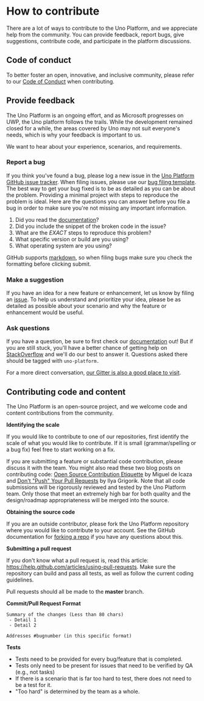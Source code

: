 # How to contribute

There are a lot of ways to contribute to the Uno Platform, and we appreciate help from the community. You can provide feedback, report bugs, give suggestions, contribute code, and participate in the platform discussions.

## Code of conduct

To better foster an open, innovative, and inclusive community, please refer to our [Code of Conduct](CODE_OF_CONDUCT.md) when contributing.

## Provide feedback

The Uno Platform is an ongoing effort, and as Microsoft progresses on UWP, the Uno platform follows the trails. While the development remained closed for a while, the areas covered by Uno may not suit everyone's needs, which is why your feedback is important to us.

We want to hear about your experience, scenarios, and requirements.

### Report a bug

If you think you've found a bug, please log a new issue in the [Uno Platform GitHub issue tracker](https://github.com/nventive/Uno/issues). When filing issues, please use our [bug filing template](.github/ISSUE_TEMPLATE.md).
The best way to get your bug fixed is to be as detailed as you can be about the problem.
Providing a minimal project with steps to reproduce the problem is ideal.
Here are the questions you can answer before you file a bug in order to make sure you're not missing any important information.

1. Did you read the [documentation](https://github.com/nventive/Uno/tree/master/doc/index.md)?
2. Did you include the snippet of the broken code in the issue?
3. What are the *EXACT* steps to reproduce this problem?
4. What specific version or build are you using?
5. What operating system are you using?

GitHub supports [markdown](https://help.github.com/articles/github-flavored-markdown/), so when filing bugs make sure you check the formatting before clicking submit.

### Make a suggestion

If you have an idea for a new feature or enhancement, let us know by filing an [issue](https://github.com/nventive/Uno/issues). To help us understand and prioritize your idea, please be as detailed as possible about your scenario and why the feature or enhancement would be useful.

### Ask questions

If you have a question, be sure to first check our [documentation](https://github.com/nventive/Uno/tree/master/doc/index.md) out! But if you are still stuck, you'll have a better chance of getting help on [StackOverflow](https://stackoverflow.com/questions/tagged/uno-platform) and we'll do our best to answer it. Questions asked there should be tagged with `uno-platform.`

For a more direct conversation, [our Gitter is also a good place to visit](https://gitter.im/uno-platform/Lobby).

## Contributing code and content

The Uno Platform is an open-source project, and we welcome code and content contributions from the community.

**Identifying the scale**

If you would like to contribute to one of our repositories, first identify the scale of what you would like to contribute. If it is small (grammar/spelling or a bug fix) feel free to start working on a fix.

If you are submitting a feature or substantial code contribution, please discuss it with the team. You might also read these two blog posts on contributing code: [Open Source Contribution Etiquette](http://tirania.org/blog/archive/2010/Dec-31.html) by Miguel de Icaza and [Don't "Push" Your Pull Requests](https://www.igvita.com/2011/12/19/dont-push-your-pull-requests/) by Ilya Grigorik. Note that all code submissions will be rigorously reviewed and tested by the Uno Platform team. Only those that meet an extremely high bar for both quality and the design/roadmap appropriateness will be merged into the source.

**Obtaining the source code**

If you are an outside contributor, please fork the Uno Platform repository where you would like to contribute to your account. See the GitHub documentation for [forking a repo](https://help.github.com/articles/fork-a-repo/) if you have any questions about this.

**Submitting a pull request**

If you don't know what a pull request is, read this article: https://help.github.com/articles/using-pull-requests. Make sure the repository can build and pass all tests, as well as follow the current coding guidelines.

Pull requests should all be made to the **master** branch.

**Commit/Pull Request Format**

```
Summary of the changes (Less than 80 chars)
 - Detail 1
 - Detail 2

Addresses #bugnumber (in this specific format)
```

**Tests**

-  Tests need to be provided for every bug/feature that is completed.
-  Tests only need to be present for issues that need to be verified by QA (e.g., not tasks)
-  If there is a scenario that is far too hard to test, there does not need to be a test for it.
  - "Too hard" is determined by the team as a whole.
